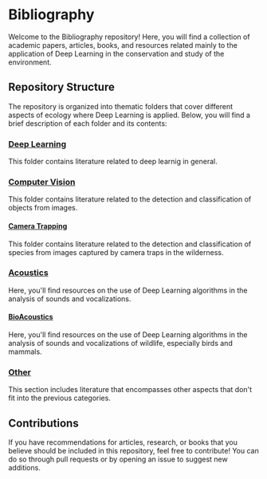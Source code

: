 # Bibliography

Welcome to the Bibliography repository! Here, you will find a collection of academic papers, articles, books, and resources related mainly to the application of Deep Learning in the conservation and study of the environment.

## Repository Structure

The repository is organized into thematic folders that cover different aspects of ecology where Deep Learning is applied. Below, you will find a brief description of each folder and its contents:

### [Deep Learning](DeepLearning)

This folder contains literature related to deep learnig in general.

### [Computer Vision](ComputerVision)

This folder contains literature related to the detection and classification of objects from images.

#### [Camera Trapping](ComputerVision/CameraTrapping)

This folder contains literature related to the detection and classification of species from images captured by camera traps in the wilderness.

### [Acoustics](Acoustics)

Here, you'll find resources on the use of Deep Learning algorithms in the analysis of sounds and vocalizations.

#### [BioAcoustics](Acoustics/BioAcoustics)

Here, you'll find resources on the use of Deep Learning algorithms in the analysis of sounds and vocalizations of wildlife, especially birds and mammals.

### [Other](Other)

This section includes literature that encompasses other aspects that don't fit into the previous categories.

## Contributions

If you have recommendations for articles, research, or books that you believe should be included in this repository, feel free to contribute! You can do so through pull requests or by opening an issue to suggest new additions.

<!--## Acknowledgments

I would like to thank all researchers and academics who have contributed to this bibliography and have worked on the application of Deep Learning for the conservation of our natural environment.

I hope this resource proves useful for those interested in the intersection of artificial intelligence and ecology. Enjoy exploring the bibliography! --!>
